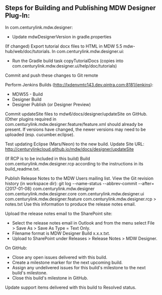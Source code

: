 Steps for Building and Publishing MDW Designer Plug-In:
-------------------------------------------------------

In com.centurylink.mdw.designer:
 - Update mdwDesignerVersion in gradle.properties

(If changed) Export tutorial docx files to HTML in MDW 5.5 mdw-hub/web/doc/tutorials.
In com.centurylink.mdw.designer.ui:
 - Run the Gradle build task copyTutorialDocs (copies into com.centurylink.mdw.designer.ui/help/doc/tutorials)

Commit and push these changes to Git remote

Perform Jenkins Builds (http://lxdenvmtc143.dev.qintra.com:8181/jenkins):
 - MDW55 - Build
 - Designer Build
 - Designer Publish (or Designer Preview)
    
Commit updateSite files to mdw6/docs/designer/updateSite on GitHub.    
(Other plugins required in com.centurylink.mdw.designer.feature/feature.xml should already be present.
 If versions have changed, the newer versions may need to be uploaded (esp. cucumber.eclipse).
    
Test updating Eclipse (Mars/Neon) to the new build.
  Update Site URL: http://centurylinkcloud.github.io/mdw/docs/designer/updateSite

(If RCP is to be included in this build)
Build com.centurylink.mdw.designer.rcp according to the instructions in its build_readme.txt.

Publish Release Notes to the MDW Users mailing list.
  View the Git revision history (in workspace dir):
  git log  --name-status --abbrev-commit --after={2017-01-08} com.centurylink.mdw.designer com.centurylink.mdw.designer.core com.centurylink.mdw.designer.ui com.centurylink.mdw.designer.feature com.centurylink.mdw.designer.rcp > notes.txt
  Use this information to produce the release notes email.
  
Upload the release notes email to the SharePoint site:
  - Select the release notes email in Outlook and from the menu select File > Save As > Save As Type = Text Only.
  - Filename format is MDW Designer Build x.x.x.txt.
  - Upload to SharePoint under Releases > Release Notes > MDW Designer.
  
On GitHub:
  - Close any open issues delivered with this build.
  - Create a milestone marker for the next upcoming build.
  - Assign any undelivered issues for this build's milestone to the next build's milestone.
  - Close this build's milestone in GitHub. 

Update support items delivered with this build to Resolved status.


